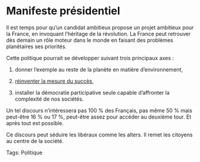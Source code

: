# Manifeste présidentiel

Il est temps pour qu’un candidat ambitieux propose un projet ambitieux pour la France, en invoquant l’héritage de la révolution. La France peut retrouver dès demain un rôle moteur dans le monde en faisant des problèmes planétaires ses priorités.

Cette politique pourrait se développer suivant trois principaux axes :

1. donner l’exemple au reste de la planète en matière d’environnement,

2. [réinventer la mesure du succès](http://blog.tcrouzet.com/2006/05/30/croissance-illusoire/),

3. installer la démocratie participative seule capable d’affronter la complexité de nos sociétés.

Un tel discours n’intéressera pas 100 % des Français, pas même 50 % mais peut-être 16 % ou 17 %, peut-être assez pour accéder au deuxième tour. Et après tout est possible.

Ce discours peut séduire les libéraux comme les alters. Il remet les citoyens au centre de la société.

Tags: Politique